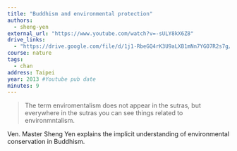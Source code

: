 ```yaml
---
title: "Buddhism and environmental protection"
authors:
  - sheng-yen
external_url: "https://www.youtube.com/watch?v=-sULY8kX6Z8"
drive_links:
  - "https://drive.google.com/file/d/1j1-RbeGQ4rK3U9aLXB1mNn7YGO7R2s7g/view?usp=share_link"
course: nature
tags:
  - chan
address: Taipei
year: 2013 #Youtube pub date
minutes: 9
---
```


> The term enviromentalism does not appear in the sutras, but everywhere in the sutras you can see things related to environmntalism.

Ven. Master Sheng Yen explains the implicit understanding of environmental conservation in Buddhism.
